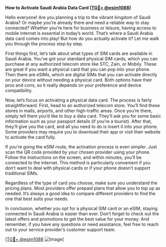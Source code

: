 **How to Activate Saudi Arabia Data Card [[TG💪+ @esim1088](https://t.me/s/esim1088)]**

Hello everyone! Are you planning a trip to the vibrant kingdom of Saudi Arabia? Or maybe you're already there and need a reliable way to stay connected? Whether you’re here for business or leisure, having access to mobile internet is essential in today’s world. That’s where a Saudi Arabia data card comes into play! But how do you actually activate it? Let me walk you through the process step by step.

First things first, let’s talk about what types of SIM cards are available in Saudi Arabia. You’ve got your standard physical SIM cards, which you can purchase at any authorized telecom store like STC, Zain, or Mobily. These are great if you want a physical card that you can pop into your phone. Then there are eSIMs, which are digital SIMs that you can activate directly on your device without needing a physical card. Both options have their pros and cons, so it really depends on your preference and device compatibility.

Now, let’s focus on activating a physical data card. The process is fairly straightforward. First, head to an authorized telecom store. You’ll find these stores in malls, airports, and other high-traffic areas. Once you’re there, simply tell them you’d like to buy a data card. They’ll ask you for some basic information such as your passport details (if you’re a tourist). After that, they’ll give you the card, and all you need to do is insert it into your phone. Some providers may require you to download their app or visit their website to activate the card fully.

If you’re going the eSIM route, the activation process is even simpler. Just scan the QR code provided by your chosen provider using your phone. Follow the instructions on the screen, and within minutes, you’ll be connected to the internet. This method is particularly convenient if you don’t want to deal with physical cards or if your phone doesn’t support traditional SIMs.

Regardless of the type of card you choose, make sure you understand the pricing plans. Most providers offer prepaid plans that allow you to top up as needed. It’s always a good idea to compare different providers to find the one that best suits your needs.

In conclusion, whether you opt for a physical SIM card or an eSIM, staying connected in Saudi Arabia is easier than ever. Don’t forget to check out the latest offers and promotions to get the best value for your money. And remember, if you have any questions or need assistance, feel free to reach out to your service provider’s customer support team.

[[TG💪+ @esim1088](https://t.me/s/esim1088) ![Image](https://i.postimg.cc/Y0z9fWf4/image.png)]